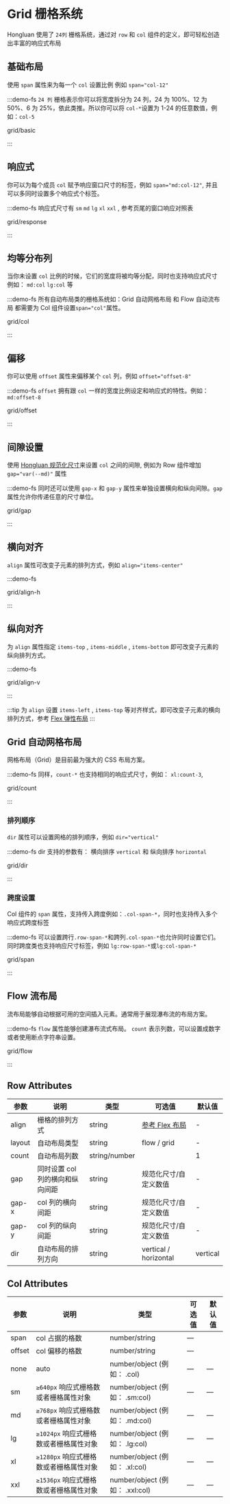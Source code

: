 # Grid 栅格系统

Hongluan 使用了 `24列` 栅格系统，通过对 `row` 和 `col` 组件的定义，即可轻松创造出丰富的响应式布局

## 基础布局

使用 `span` 属性来为每一个 `col` 设置比例 例如 `span="col-12"`

:::demo-fs `24 列` 栅格表示你可以将宽度拆分为 24 列，24 为 100%、12 为 50%、6 为 25%，依此类推。所以你可以将 `col-*`设置为 1-24 的任意数值，例如：`col-5`

grid/basic

:::

## 响应式

你可以为每个成员 `col` 赋予响应窗口尺寸的标签，例如 `span="md:col-12"`, 并且可以多同时设置多个响应式个标签。

:::demo-fs 响应式尺寸有 `sm` `md` `lg` `xl` `xxl` , 参考页尾的窗口响应对照表

grid/response

:::

## 均等分布列

当你未设置 `col` 比例的时候，它们的宽度将被均等分配，同时也支持响应式尺寸例如： `md:col` `lg:col` 等

:::demo-fs 所有自动布局类的栅格系统如：Grid 自动网格布局 和 Flow 自动流布局 都需要为 Col 组件设置`span="col"`属性。

grid/col

:::

## 偏移

你可以使用 `offset` 属性来偏移某个 `col` 列，例如 `offset="offset-8"`

:::demo-fs `offset` 拥有跟 `col` 一样的宽度比例设定和响应式的特性。例如：`md:offset-8`

grid/offset

:::

## 间隙设置

使用 [Hongluan 规范化尺寸](#/zh-CN/style/sizing)来设置 `col` 之间的间隙, 例如为 Row 组件增加 `gap="var(--md)"` 属性

:::demo-fs 同时还可以使用 `gap-x` 和 `gap-y` 属性来单独设置横向和纵向间隙。`gap`属性允许你传递任意的尺寸单位。

grid/gap

:::

## 横向对齐

`align` 属性可改变子元素的排列方式，例如 `align="items-center"`

:::demo-fs

grid/align-h

:::

## 纵向对齐

为 `align` 属性指定 `items-top` , `items-middle` , `items-bottom` 即可改变子元素的纵向排列方式。

:::demo-fs

grid/align-v

:::

:::tip
 为 `align` 设置 `items-left` , `items-top` 等对齐样式，即可改变子元素的横向排列方式，参考 [Flex 弹性布局](#/zh-CN/style/flex)
:::

## Grid 自动网格布局

网格布局（Grid）是目前最为强大的 CSS 布局方案。

:::demo-fs 同样，`count-*` 也支持相同的响应式尺寸，例如： `xl:count-3`,

grid/count

:::

### 排列顺序

`dir` 属性可以设置网格的排列顺序，例如 `dir="vertical"`

:::demo-fs dir 支持的参数有： 横向排序 `vertical` 和 纵向排序 `horizontal`

grid/dir

:::

### 跨度设置

Col 组件的 `span` 属性，支持传入跨度例如：`.col-span-*`，同时也支持传入多个响应式跨度标签

:::demo-fs 可以设置跨行`.row-span-*`和跨列`.col-span-*`也允许同时设置它们。同时跨度类也支持响应尺寸标签，例如 `lg:row-span-*`或`lg:col-span-*`

grid/span

:::

## Flow 流布局

流布局能够自动根据可用的空间插入元素。通常用于展现瀑布流的布局方案。

:::demo-fs `flow` 属性能够创建瀑布流式布局。 `count` 表示列数，可以设置成数字或者使用断点字符串设置。

grid/flow

:::

## Row Attributes

| 参数   | 说明                            | 类型          | 可选值                               | 默认值   |
| ------ | ------------------------------- | ------------- | ------------------------------------ | -------- |
| align  | 栅格的排列方式                  | string        | [参考 Flex 布局](#/zh-CN/style/flex) | -        |
| layout | 自动布局类型                    | string        | flow / grid                          | -        |
| count  | 自动布局列数                    | string/number |                                      | 1        |
| gap    | 同时设置 col 列的横向和纵向间距 | string        | 规范化尺寸/自定义数值                | -        |
| gap-x  | col 列的横向间距                | string        | 规范化尺寸/自定义数值                | -        |
| gap-y  | col 列的纵向间距                | string        | 规范化尺寸/自定义数值                | -        |
| dir    | 自动布局的排列方向              | string        | vertical / horizontal                | vertical |

## Col Attributes

| 参数   | 说明                                   | 类型                            | 可选值 | 默认值 |
| ------ | -------------------------------------- | ------------------------------- | ------ | ------ |
| span   | col 占据的格数                         | number/string                   | —      |        |
| offset | col 偏移的格数                         | number/string                   | —      |        |
| none   | auto                                   | number/object (例如： .col)     | —      | —      |
| sm     | `≥640px` 响应式栅格数或者栅格属性对象  | number/object (例如： .sm:col)  | —      | —      |
| md     | `≥768px` 响应式栅格数或者栅格属性对象  | number/object (例如： .md:col)  | —      | —      |
| lg     | `≥1024px` 响应式栅格数或者栅格属性对象 | number/object (例如： .lg:col)  | —      | —      |
| xl     | `≥1280px` 响应式栅格数或者栅格属性对象 | number/object (例如： .xl:col)  | —      | —      |
| xxl    | `≥1536px` 响应式栅格数或者栅格属性对象 | number/object (例如： .xxl:col) | —      | —      |
